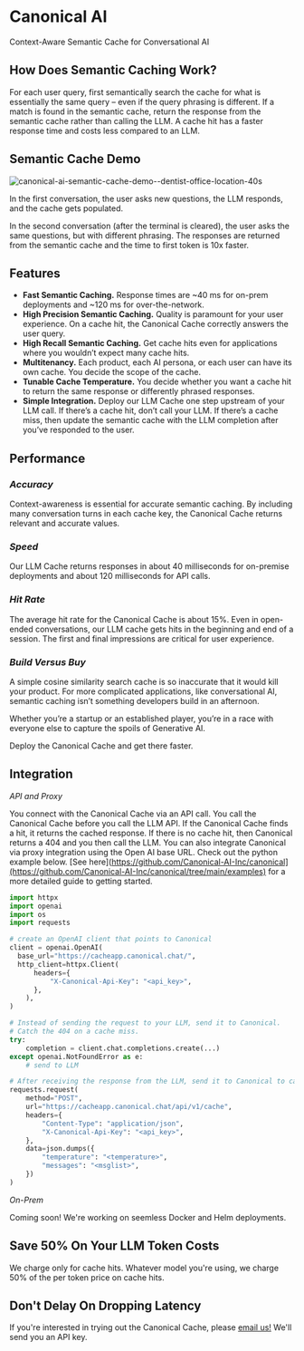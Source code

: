 # Canonical AI

Context-Aware Semantic Cache for Conversational AI

## How Does Semantic Caching Work?

For each user query, first semantically search the cache for what is essentially the same query – even if the query phrasing is different. If a match is found in the semantic cache, return the response from the semantic cache rather than calling the LLM. A cache hit has a faster response time and costs less compared to an LLM.

## Semantic Cache Demo

![canonical-ai-semantic-cache-demo--dentist-office-location-40s](https://github.com/Canonical-AI-Inc/canonical/assets/640297/91116289-d86e-4f96-8057-ea987525e39d)

In the first conversation, the user asks new questions, the LLM responds, and the cache gets populated. 

In the second conversation (after the terminal is cleared), the user asks the same questions, but with different phrasing. The responses are returned from the semantic cache and the time to first token is 10x faster.

## Features

- **Fast Semantic Caching.** Response times are ~40 ms for on-prem deployments and ~120 ms for over-the-network. 
- **High Precision Semantic Caching.** Quality is paramount for your user experience. On a cache hit, the Canonical Cache correctly answers the user query. 
- **High Recall Semantic Caching.** Get cache hits even for applications where you wouldn’t expect many cache hits. 
- **Multitenancy.** Each product, each AI persona, or each user can have its own cache. You decide the scope of the cache.
- **Tunable Cache Temperature.** You decide whether you want a cache hit to return the same response or differently phrased responses.
- **Simple Integration.** Deploy our LLM Cache one step upstream of your LLM call. If there’s a cache hit, don’t call your LLM. If there’s a cache miss, then update the semantic cache with the LLM completion after you’ve responded to the user.

## Performance

### _Accuracy_ 

Context-awareness is essential for accurate semantic caching. By including many conversation turns in each cache key, the Canonical Cache returns relevant and accurate values.

### _Speed_

Our LLM Cache returns responses in about 40 milliseconds for on-premise deployments and about 120 milliseconds for API calls. 

### _Hit Rate_

The average hit rate for the Canonical Cache is about 15%. Even in open-ended conversations, our LLM cache gets hits in the beginning and end of a session. The first and final impressions are critical for user experience.

### _Build Versus Buy_

A simple cosine similarity search cache is so inaccurate that it would kill your product. For more complicated applications, like conversational AI, semantic caching isn’t something developers build in an afternoon. 

Whether you’re a startup or an established player, you’re in a race with everyone else to capture the spoils of Generative AI. 

Deploy the Canonical Cache and get there faster.

## Integration

_API and Proxy_

You connect with the Canonical Cache via an API call. You call the Canonical Cache before you call the LLM API. If the Canonical Cache finds a hit, it returns the cached response. If there is no cache hit, then Canonical returns a 404 and you then call the LLM. You can also integrate Canonical via proxy integration using the Open AI base URL. Check out the python example below. [See here](https://github.com/Canonical-AI-Inc/canonical](https://github.com/Canonical-AI-Inc/canonical/tree/main/examples) for a more detailed guide to getting started.

```python
import httpx
import openai
import os
import requests

# create an OpenAI client that points to Canonical
client = openai.OpenAI(
  base_url="https://cacheapp.canonical.chat/",
  http_client=httpx.Client(
      headers={
          "X-Canonical-Api-Key": "<api_key>",
      },
    ),
)

# Instead of sending the request to your LLM, send it to Canonical.
# Catch the 404 on a cache miss.
try:
    completion = client.chat.completions.create(...)
except openai.NotFoundError as e:
    # send to LLM

# After receiving the response from the LLM, send it to Canonical to cache it.
requests.request(
    method="POST",
    url="https://cacheapp.canonical.chat/api/v1/cache",
    headers={
        "Content-Type": "application/json",
        "X-Canonical-Api-Key": "<api_key>",
    },
    data=json.dumps({
        "temperature": "<temperature>",
        "messages": "<msglist>",
    })
)
```

_On-Prem_

Coming soon! We're working on seemless Docker and Helm deployments.

## Save 50% On Your LLM Token Costs

We charge only for cache hits. Whatever model you're using, we charge 50% of the per token price on cache hits.

## Don't Delay On Dropping Latency

If you're interested in trying out the Canonical Cache, please [email us!](mailto:hello@canonical.chat) We'll send you an API key. 
